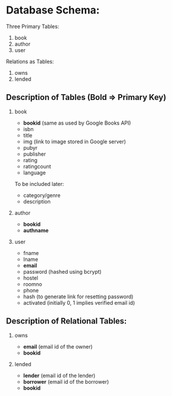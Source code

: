 # Database Schema:

Three Primary Tables:

1. book
2. author
3. user
    
Relations as Tables:

1. owns
2. lended


## Description of Tables (Bold => Primary Key)

1. book
    * **bookid** (same as used by Google Books API)
    * isbn
    * title
    * img (link to image stored in Google server)
    * pubyr
    * publisher
    * rating
    * ratingcount
    * language
    
    To be included later:
    * category/genre
    * description

2. author
    * **bookid**
    * **authname**
    
3. user
    * fname
    * lname
    * **email**
    * password (hashed using bcrypt)
    * hostel
    * roomno
    * phone
    * hash (to generate link for resetting password)
    * activated (initially 0, 1 implies verified email id)
 
## Description of Relational Tables:

1. owns
    * **email** (email id of the owner)
    * **bookid**

2. lended
    * **lender** (email id of the lender)
    * **borrower** (email id of the borrower)
    * **bookid**
